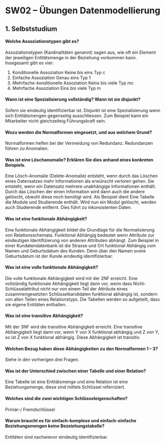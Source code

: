 # SW02 – Übungen Datenmodellierung
## 1. Selbststudium
#### Welche Assoziationstypen gibt es?
Assoziationstypen (Kardinalitäten genannt) sagen aus, wie oft ein Element der jeweiligen Entitätsmenge in der Beziehung vorkommen kann. Insegesamt gibt es vier:
1. Konditionelle Assoziation	Keine bis eins	Typ c
2. Einfache Assoziation	Genau eins		Typ 1
3. Mehrfache-konditionelle Assoziation	Keins bis viele	Typ mc
4. Mehrfache Assoziation	Eins bis viele	Typ m
#### Wann ist eine Spezialisierung vollständig? Wann ist sie disjunkt?
Sofern sie eindeutig identifizierbar ist.
Disjunkt ist eine Spezialisierung wenn sich Entitätsmengen gegenseitig ausschliessen. Zum Beispiel kann ein Mitarbeiter nicht gleichzeiteig Führungskraft sein.
#### Wozu werden die Normalformen eingesetzt, und aus welchem Grund?
Normalformen helfen bei der Vermeidung von Redundanz. Redundanzen führen zu Anomalien.
#### Was ist eine Löschanomalie? Erklären Sie dies anhand eines konkreten Beispiels.
Eine Lösch-Anomalie (Delete-Anomalie) entsteht, wenn durch das Löschen eines Datensatzes mehr Informationen als erwünscht verloren gehen. Sie entsteht, wenn ein Datensatz mehrere unabhängige Informationen enthält. Durch das Löschen der einen Information wird dann auch die andere gelöscht, obwohl diese noch benötigt wird.
Als Beispiel dient Eine Tabelle die Module und Studierende enthält. Wird nun ein Modul gelöscht, werden auch Studierende entfernt. Dies führt zu inkonsistenten Daten.
#### Was ist eine funktionale Abhängigkeit?
Eine funktionale Abhängigkeit bildet die Grundlage für die Normalisierung von Relationsschemata. Funktional Abhängig bedeutet wenn Attribute zur eindeutigen Identifizierung von anderen Attributen abhängt. Zum Beispiel in einer Kundatendatenbank ist die Strasse und Ort funktional Abhängig vom Namen und Geburtsdatum des Kunden. Denn über den Namen sowie Geburtsdatum ist der Kunde eindeutig identifizierbar.
#### Was ist eine volle funktionale Abhängigkeit?
Die volle funktionale Abhängigkeit wird mit der 2NF erreicht. Eine vollständig funktionale Abhängigkeit liegt dann vor, wenn dass Nicht-Schlüsselattribut nicht nur von einem Teil der Attribute eines zusammengesetzten Schlüsselkandidaten funktional abhängig ist, sondern von allen Teilen eines Relationstyps. Die Tabellen werden so aufgeteilt, dass sie eigene Entitäten enthalten.
#### Was ist eine transitive Abhängigkeit?
Mit der 3NF wird die transitive Abhängigkeit erreicht. Eine transitive Abhängigkeit liegt dann vor, wenn Y von X funktional abhängig und Z von Y, so ist Z von X funktional abhängig. Diese Abhängigkeit ist transitiv.
#### Welchen Bezug haben diese Abhängigkeiten zu den Normalformen 1 – 3?
Siehe in den vorherigen drei Fragen.
#### Was ist der Unterschied zwischen einer Tabelle und einer Relation?
Eine Tabelle ist eine Entitätsmenge und eine Relation ist eine Beziehungsmenge, diese sind mittels Schlüssel refernziert.
#### Welches sind die zwei wichtigen Schlüsseleigenschaften?
Primär-/ Fremdschlüssel
#### Warum braucht es für einfach-komplexe und einfach-einfache Beziehungsmengen keine Bezeiehungstabelle?
Entitäten sind nachwievor eindeutig identifizierbar.
 

